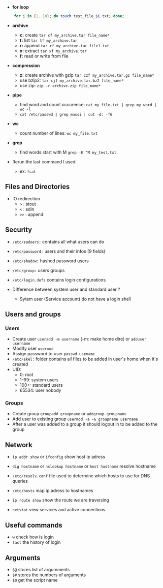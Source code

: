 - **for loop**
    
```sh
    for i in {1..10}; do touch test_file_$i.txt; done;
```

- **archive**
    - **c:** create ```tar cf my_archive.tar file_name*```
    - **t:** list   ```tar tf my_archive.tar```
    - **r:** append ```tar rf my_archive.tar file1.txt```
    - **x:** extract ```tar xf my_archive.tar```
    - **f:** read or write from file

- **compression**
    - **z:** create archive with gzip ```tar czf my_archive.tar.gz file_name*```
    - use bzip2: ```tar cjf my_archive.tar.bz2 file_name*```
    - use zip: ```zip -r archive.zip file_name*```
- **pipe**
    - find word and count occurence: ```cat my_file.txt | grep my_word | wc -l```
    - ```cat /etc/passwd | grep massi | cut -d: -f6```
- **wc**
    - count number of lines: ```wc my_file.txt```
- **grep**
    - find words start with M ```grep -E ^M my_test.txt```

- Rerun the last command I used
    - ex: ```!cat```

## Files and Directories

- IO redirection
    - ```>``` : stout
    - ```<``` : sdin
    - ```>>``` : append

## Security

- `/etc/sudoers:` contains all what users can do
- `/etc/password:` users and their infos (9 fields)
- `/etc/shadow:`   hashed password users
- `/etc/group:`  users groups
- `/etc/login.defs` contains login configurations

- Difference between system user and standard user ?
    - Sytem user (Service account) do not have a login shell

## Users and groups

### Users

- Create user `useradd -m username` (-m: make home dire) or `adduser username`
- Modify user ```usermod```
- Assign password to user ```passwd usename```
- ```/etc/skel:``` folder contains all files to be added in user's home when it's created
- UID:
    - 0: root
    - 1-99: system users
    - 100+: standard users
    - 65534: user nobody

### Groups

- Create group ```groupadd groupname``` or ```addgroup groupname```
- Add user to existing group ```usermod -a -G groupname username```
- After a user was added to a group it should logout in to be added to the group

## Network

- ```ip addr show``` or ```ifconfig``` show host ip adress
- ```dig hostname``` or  ```nslookup hostname``` or ```host hostname``` resolve hostname
- ```/etc/resolv.conf``` file used to determine which hosts to use for DNS queries
- ```/etc/hosts``` map ip adress to hostnames

- ```ip route show``` show the route we are traversing
- ```netstat``` view services and active connections

## Useful commands

- ```w``` check how is login
- ```last``` the history of login

## Arguments
- `$@` stores list of argumments  
- `$#` stores the numbers of arguments
- `$0` get the script name  



